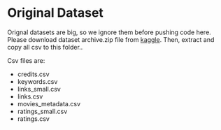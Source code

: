 # Original Dataset
Orignal datasets are big, so we ignore them before pushing code here. Please download dataset archive.zip file from [kaggle](https://www.kaggle.com/datasets/rounakbanik/the-movies-dataset?select=movies_metadata.csv). Then, extract and copy all csv to this folder..

Csv files are:
- credits.csv
- keywords.csv
- links_small.csv
- links.csv
- movies_metadata.csv
- ratings_small.csv
- ratings.csv